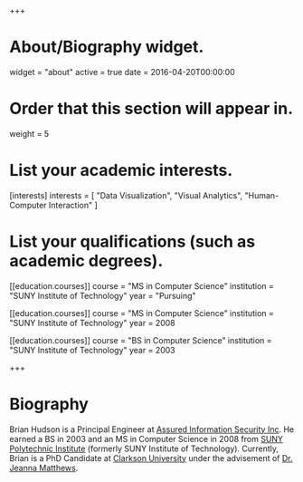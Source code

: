 +++
# About/Biography widget.
widget = "about"
active = true
date = 2016-04-20T00:00:00

# Order that this section will appear in.
weight = 5

# List your academic interests.
[interests]
  interests = [
    "Data Visualization",
    "Visual Analytics",
    "Human-Computer Interaction"
  ]

# List your qualifications (such as academic degrees).
[[education.courses]]
  course = "MS in Computer Science"
  institution = "SUNY Institute of Technology"
  year = "Pursuing"

[[education.courses]]
  course = "MS in Computer Science"
  institution = "SUNY Institute of Technology"
  year = 2008

[[education.courses]]
  course = "BS in Computer Science"
  institution = "SUNY Institute of Technology"
  year = 2003
 
+++

# Biography

Brian Hudson is a Principal Engineer at [Assured Information Security Inc](https://ainfosec.com). He earned a BS in 2003 and an MS in Computer Science in 2008 from [SUNY Polytechnic Institute](https://sunypi.edu) (formerly SUNY Institute of Technology). Currently, Brian is a PhD Candidate at [Clarkson University](https://clarkson.edu) under the advisement of [Dr. Jeanna Matthews](http://people.clarkson.edu/~jmatthew/).


